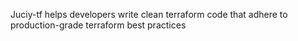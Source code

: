 Juciy-tf helps developers write clean terraform code that adhere to production-grade terraform best practices
